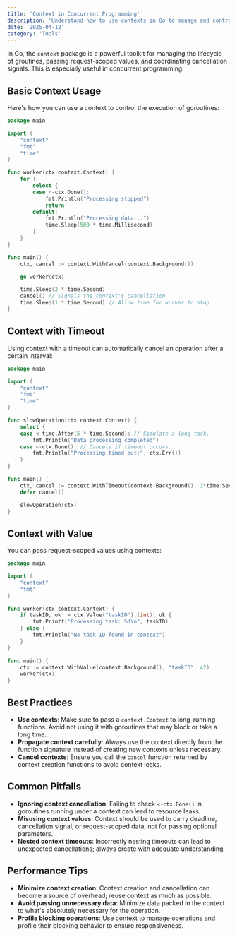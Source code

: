 ```yaml
---
title: 'Context in Concurrent Programming'
description: 'Understand how to use contexts in Go to manage and control concurrent operations effectively'
date: '2025-04-12'
category: 'Tools'
---
```


In Go, the `context` package is a powerful toolkit for managing the lifecycle of groutines, passing request-scoped values, and coordinating cancellation signals. This is especially useful in concurrent programming.

## Basic Context Usage

Here's how you can use a context to control the execution of goroutines:

```go
package main

import (
	"context"
	"fmt"
	"time"
)

func worker(ctx context.Context) {
	for {
		select {
		case <-ctx.Done():
			fmt.Println("Processing stopped")
			return
		default:
			fmt.Println("Processing data...")
			time.Sleep(500 * time.Millisecond)
		}
	}
}

func main() {
	ctx, cancel := context.WithCancel(context.Background())

	go worker(ctx)

	time.Sleep(2 * time.Second)
	cancel() // Signals the context's cancellation
	time.Sleep(1 * time.Second) // Allow time for worker to stop
}
```

## Context with Timeout

Using context with a timeout can automatically cancel an operation after a certain interval:

```go
package main

import (
	"context"
	"fmt"
	"time"
)

func slowOperation(ctx context.Context) {
	select {
	case <-time.After(5 * time.Second): // Simulate a long task.
		fmt.Println("Data processing completed")
	case <-ctx.Done(): // Cancels if timeout occurs.
		fmt.Println("Processing timed out:", ctx.Err())
	}
}

func main() {
	ctx, cancel := context.WithTimeout(context.Background(), 3*time.Second)
	defer cancel()

	slowOperation(ctx)
}
```

## Context with Value

You can pass request-scoped values using contexts:

```go
package main

import (
	"context"
	"fmt"
)

func worker(ctx context.Context) {
	if taskID, ok := ctx.Value("taskID").(int); ok {
		fmt.Printf("Processing task: %d\n", taskID)
	} else {
		fmt.Println("No task ID found in context")
	}
}

func main() {
	ctx := context.WithValue(context.Background(), "taskID", 42)
	worker(ctx)
}
```

## Best Practices

- **Use contexts**: Make sure to pass a `context.Context` to long-running functions. Avoid not using it with goroutines that may block or take a long time.
- **Propagate context carefully**: Always use the context directly from the function signature instead of creating new contexts unless necessary.
- **Cancel contexts**: Ensure you call the `cancel` function returned by context creation functions to avoid context leaks.

## Common Pitfalls

- **Ignoring context cancellation**: Failing to check `<-ctx.Done()` in goroutines running under a context can lead to resource leaks.
- **Misusing context values**: Context should be used to carry deadline, cancellation signal, or request-scoped data, not for passing optional parameters.
- **Nested context timeouts**: Incorrectly nesting timeouts can lead to unexpected cancellations; always create with adequate understanding.

## Performance Tips

- **Minimize context creation**: Context creation and cancellation can become a source of overhead; reuse context as much as possible.
- **Avoid passing unnecessary data**: Minimize data packed in the context to what's absolutely necessary for the operation.
- **Profile blocking operations**: Use context to manage operations and profile their blocking behavior to ensure responsiveness.